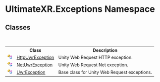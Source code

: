 # UltimateXR.Exceptions Namespace

## Classes
&nbsp;<table><tr><th></th><th>Class</th><th>Description</th></tr><tr><td>![Public class](media/pubclass.gif "Public class")</td><td><a href="T_UltimateXR_Exceptions_HttpUwrException">HttpUwrException</a></td><td>
Unity Web Request HTTP exception.</td></tr><tr><td>![Public class](media/pubclass.gif "Public class")</td><td><a href="T_UltimateXR_Exceptions_NetUwrException">NetUwrException</a></td><td>
Unity Web Request Net exception.</td></tr><tr><td>![Public class](media/pubclass.gif "Public class")</td><td><a href="T_UltimateXR_Exceptions_UwrException">UwrException</a></td><td>
Base class for Unity Web Request exceptions.</td></tr></table>&nbsp;
